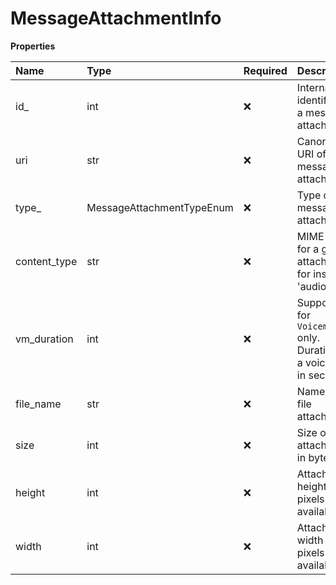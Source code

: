 # MessageAttachmentInfo

**Properties**

| Name         | Type                      | Required | Description                                                        |
| :----------- | :------------------------ | :------- | :----------------------------------------------------------------- |
| id\_         | int                       | ❌       | Internal identifier of a message attachment                        |
| uri          | str                       | ❌       | Canonical URI of a message attachment                              |
| type\_       | MessageAttachmentTypeEnum | ❌       | Type of message attachment                                         |
| content_type | str                       | ❌       | MIME type for a given attachment, for instance 'audio/wav'         |
| vm_duration  | int                       | ❌       | Supported for `Voicemail` only. Duration of a voicemail in seconds |
| file_name    | str                       | ❌       | Name of a file attached                                            |
| size         | int                       | ❌       | Size of attachment in bytes                                        |
| height       | int                       | ❌       | Attachment height in pixels if available                           |
| width        | int                       | ❌       | Attachment width in pixels if available                            |

<!-- This file was generated by liblab | https://liblab.com/ -->
